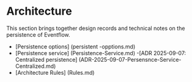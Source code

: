 # Architecture

This section brings together design records and technical notes on the persistence of Eventflow.

- [Persistence options] (persistent -opptions.md)
- [Persistence service] (Persistence-Service.md)
-[ADR 2025-09-07: Centralized persistence] (ADR-2025-09-07-Persensnce-Service-Centralized.md)
- [Architecture Rules] (Rules.md)